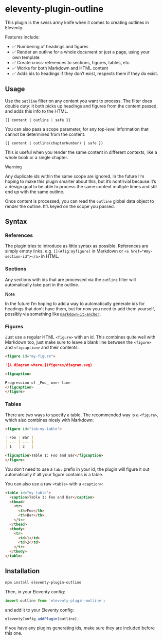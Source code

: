 # eleventy-plugin-outline

This plugin is the swiss army knife when it comes to creating outlines in Eleventy.

Features include:
- ✅ Numbering of headings and figures
- ✅ Render an outline for a whole document or just a page, using your own template
- ✅ Create cross-references to sections, figures, tables, etc.
- ✅ Works for both Markdown and HTML content
- ✅ Adds ids to headings if they don’t exist, respects them if they do exist.

## Usage

Use the `outline` filter on any content you want to process.
The filter does double duty: it both picks up headings and figures from the content passed,
and adds this info to the HTML.

```njk
{{ content | outline | safe }}
```

You can also pass a scope parameter, for any top-level information that cannot be determined from the content:

```njk
{{ content | outline(chapterNumber) | safe }}
```

This is useful when you render the same content in different contexts, like a whole book or a single chapter.

> [!WARNING]
> Any duplicate ids within the same scope are ignored. In the future I’m hoping to make this plugin smarter about this,
> but it’s nontrivial because it’s a design goal to be able to process the same content multiple times and still end up with the same outline.

Once content is processed, you can read the `outline` global data object to render the outline.
It’s keyed on the scope you passed.

## Syntax

### References

The plugin tries to introduce as little syntax as possible.
References are simply empty links, e.g. `[](#fig:myfigure)` in Markdown or `<a href="#my-section-id"></a>` in HTML.

### Sections

Any sections with ids that are processed via the `outline` filter will automatically take part in the outline.

> [!NOTE]
> In the future I’m hoping to add a way to automatically generate ids for headings that don’t have them,
> but for now you need to add them yourself, possibly via something like [`markdown-it-anchor`](https://www.npmjs.com/package/markdown-it-anchor).

### Figures

Just use a regular HTML `<figure>` with an id.
This combines quite well with Markdown too, just make sure to leave a blank line between the `<figure>` and `<figcaption>` and their contents:

```markdown
<figure id="my-figure">

![A diagram where…](figures/diagram.svg)

<figcaption>

Progression of _Foo_ over time
</figcaption>
</figure>
```

### Tables

There are two ways to specify a table.
The recommended way is a `<figure>`, which also combines nicely with Markdown:

```markdown
<figure id="tab:my-table">

| Foo | Bar |
| --- | --- |
| 1   | 2   |

<figcaption>Table 1: Foo and Bar</figcaption>
</figure>
```

You don’t need to use a `tab:` prefix in your id, the plugin will figure it out automatically
if all your figure contains is a table.

You can also use a raw `<table>` with a `<caption>`:

```html
<table id="my-table">
  <caption>Table 1: Foo and Bar</caption>
  <thead>
	<tr>
	  <th>Foo</th>
	  <th>Bar</th>
	</tr>
  </thead>
  <tbody>
	<tr>
	  <td>1</td>
	  <td>2</td>
	</tr>
  </tbody>
</table>
```

## Installation

```sh
npm install eleventy-plugin-outline
```

Then, in your Eleventy config:

```js
import outline from 'eleventy-plugin-outline';
```

and add it to your Eleventy config:

```js
eleventyConfig.addPlugin(outline);
```

if you have any plugins generating ids, make sure they are included before this one.